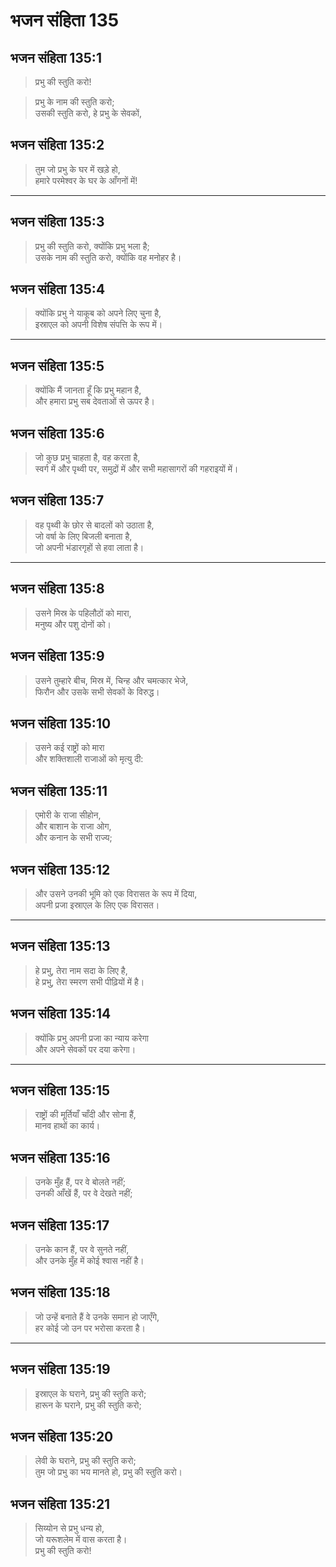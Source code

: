 # भजन संहिता 135

## भजन संहिता 135:1

> प्रभु की स्तुति करो!

> प्रभु के नाम की स्तुति करो;  
> उसकी स्तुति करो, हे प्रभु के सेवकों,

## भजन संहिता 135:2

> तुम जो प्रभु के घर में खड़े हो,  
> हमारे परमेश्वर के घर के आँगनों में!

---

## भजन संहिता 135:3

> प्रभु की स्तुति करो, क्योंकि प्रभु भला है;  
> उसके नाम की स्तुति करो, क्योंकि वह मनोहर है।

## भजन संहिता 135:4

> क्योंकि प्रभु ने याकूब को अपने लिए चुना है,  
> इस्राएल को अपनी विशेष संपत्ति के रूप में।

---

## भजन संहिता 135:5

> क्योंकि मैं जानता हूँ कि प्रभु महान है,  
> और हमारा प्रभु सब देवताओं से ऊपर है।

## भजन संहिता 135:6

> जो कुछ प्रभु चाहता है, वह करता है,  
> स्वर्ग में और पृथ्वी पर, समुद्रों में और सभी महासागरों की गहराइयों में।

## भजन संहिता 135:7

> वह पृथ्वी के छोर से बादलों को उठाता है,  
> जो वर्षा के लिए बिजली बनाता है,  
> जो अपनी भंडारगृहों से हवा लाता है।

---

## भजन संहिता 135:8

> उसने मिस्र के पहिलौठों को मारा,  
> मनुष्य और पशु दोनों को।

## भजन संहिता 135:9

> उसने तुम्हारे बीच, मिस्र में, चिन्ह और चमत्कार भेजे,  
> फिरौन और उसके सभी सेवकों के विरुद्ध।

## भजन संहिता 135:10

> उसने कई राष्ट्रों को मारा  
> और शक्तिशाली राजाओं को मृत्यु दी:

## भजन संहिता 135:11

> एमोरी के राजा सीहोन,  
> और बाशान के राजा ओग,  
> और कनान के सभी राज्य;

## भजन संहिता 135:12

> और उसने उनकी भूमि को एक विरासत के रूप में दिया,  
> अपनी प्रजा इस्राएल के लिए एक विरासत।

---

## भजन संहिता 135:13

> हे प्रभु, तेरा नाम सदा के लिए है,  
> हे प्रभु, तेरा स्मरण सभी पीढ़ियों में है।

## भजन संहिता 135:14

> क्योंकि प्रभु अपनी प्रजा का न्याय करेगा  
> और अपने सेवकों पर दया करेगा।

---

## भजन संहिता 135:15

> राष्ट्रों की मूर्तियाँ चाँदी और सोना हैं,  
> मानव हाथों का कार्य।

## भजन संहिता 135:16

> उनके मुँह हैं, पर वे बोलते नहीं;  
> उनकी आँखें हैं, पर वे देखते नहीं;

## भजन संहिता 135:17

> उनके कान हैं, पर वे सुनते नहीं,  
> और उनके मुँह में कोई श्वास नहीं है।

## भजन संहिता 135:18

> जो उन्हें बनाते हैं वे उनके समान हो जाएँगे,  
> हर कोई जो उन पर भरोसा करता है।

---

## भजन संहिता 135:19

> इस्राएल के घराने, प्रभु की स्तुति करो;  
> हारून के घराने, प्रभु की स्तुति करो;

## भजन संहिता 135:20

> लेवी के घराने, प्रभु की स्तुति करो;  
> तुम जो प्रभु का भय मानते हो, प्रभु की स्तुति करो।

## भजन संहिता 135:21

> सिय्योन से प्रभु धन्य हो,  
> जो यरूशलेम में वास करता है।  
> प्रभु की स्तुति करो!

